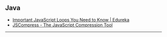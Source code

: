 ## Java
- [Important JavaScript Loops You Need to Know | Edureka](https://www.google.com/amp/s/www.edureka.co/blog/javascript-loops/amp/)
- [JSCompress - The JavaScript Compression Tool](https://jscompress.com/)
---